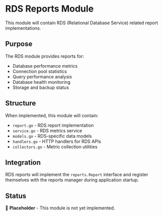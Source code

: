 # RDS Reports Module

This module will contain RDS (Relational Database Service) related report implementations.

## Purpose

The RDS module provides reports for:
- Database performance metrics
- Connection pool statistics
- Query performance analysis
- Database health monitoring
- Storage and backup status

## Structure

When implemented, this module will contain:
- `report.go` - RDS report implementation
- `service.go` - RDS metrics service
- `models.go` - RDS-specific data models
- `handlers.go` - HTTP handlers for RDS APIs
- `collectors.go` - Metric collection utilities

## Integration

RDS reports will implement the `reports.Report` interface and register themselves with the reports manager during application startup.

## Status

🚧 **Placeholder** - This module is not yet implemented.